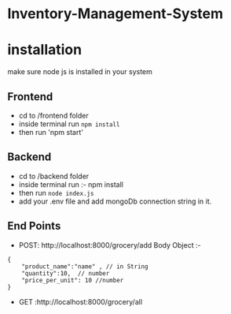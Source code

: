 
# Inventory-Management-System

# installation
make sure node js is installed in your system
## Frontend
* cd to /frontend folder 
* inside terminal run  `npm install`
* then run 'npm start'

## Backend
* cd to /backend folder 
* inside terminal run :- npm install
* then run `node index.js`
* add your .env file and add mongoDb connection string in it.

## End Points
* POST: http://localhost:8000/grocery/add 
Body Object :-
``` status
{
    "product_name":"name" , // in String 
    "quantity":10,  // number
    "price_per_unit": 10 //number
}
```

* GET :http://localhost:8000/grocery/all








